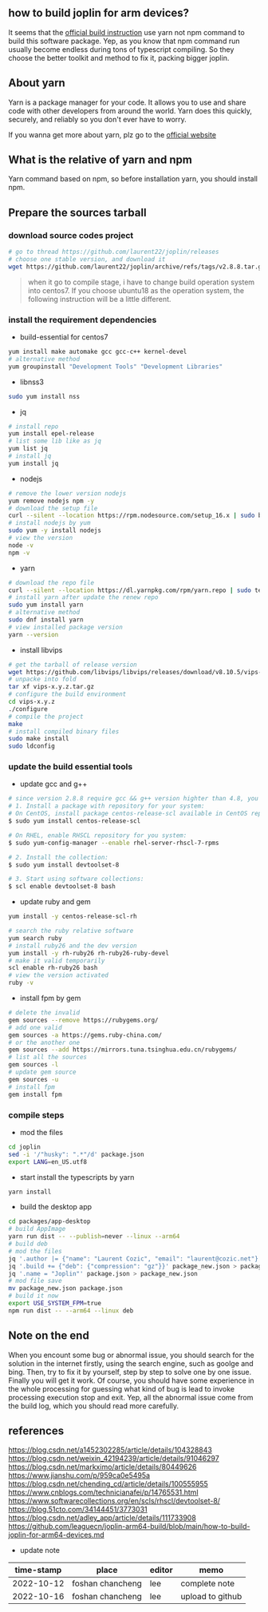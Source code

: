 ## how to build joplin for arm devices?

It seems that the [official build instruction](https://github.com/laurent22/joplin/blob/dev/BUILD.md) use yarn not npm command to build this software package.
Yep, as you know that npm command run usually become endless during tons of typescript compiling. So they
choose the better toolkit and method to fix it, packing bigger joplin.


## About yarn

Yarn is a package manager for your code. It allows you to use and share code with other developers from
around the world. Yarn does this quickly, securely, and reliably so you don't ever have to worry.

If you wanna get more about yarn, plz go to the [official website](https://yarnpkg.com/)

## What is the relative of yarn and npm

Yarn command based on npm, so before installation yarn, you should install npm.

## Prepare the sources tarball

### download source codes project

```sh
# go to thread https://github.com/laurent22/joplin/releases
# choose one stable version, and download it
wget https://github.com/laurent22/joplin/archive/refs/tags/v2.8.8.tar.gz

```

> when it go to compile stage, i have to change build operation system into centos7.
> If you choose ubuntu18 as the operation system, the following instruction will be a little different.


### install the requirement dependencies

+ build-essential for centos7
```sh
yum install make automake gcc gcc-c++ kernel-devel
# alternative method
yum groupinstall "Development Tools" "Development Libraries"
```

+ libnss3
```sh
sudo yum install nss
```

+ jq
```sh
# install repo
yum install epel-release
# list some lib like as jq
yum list jq
# install jq
yum install jq
```

+ nodejs
```sh
# remove the lower version nodejs
yum remove nodejs npm -y
# download the setup file
curl --silent --location https://rpm.nodesource.com/setup_16.x | sudo bash
# install nodejs by yum
sudo yum -y install nodejs
# view the version
node -v
npm -v
```
+ yarn

```sh
# download the repo file
curl --silent --location https://dl.yarnpkg.com/rpm/yarn.repo | sudo tee /etc/yum.repos.d/yarn.repo
# install yarn after update the renew repo
sudo yum install yarn
# alternative method
sudo dnf install yarn
# view installed package version
yarn --version
```

+ install libvips
```sh
# get the tarball of release version
wget https://github.com/libvips/libvips/releases/download/v8.10.5/vips-8.10.5.tar.gz
# unpacke into fold
tar xf vips-x.y.z.tar.gz
# configure the build environment
cd vips-x.y.z
./configure
# compile the project
make
# install compiled binary files
sudo make install
sudo ldconfig
```

### update the build essential tools

+ update gcc and g++

```sh
# since version 2.8.8 require gcc && g++ version highter than 4.8, you better update gcc && g++
# 1. Install a package with repository for your system:
# On CentOS, install package centos-release-scl available in CentOS repository:
$ sudo yum install centos-release-scl

# On RHEL, enable RHSCL repository for you system:
$ sudo yum-config-manager --enable rhel-server-rhscl-7-rpms

# 2. Install the collection:
$ sudo yum install devtoolset-8

# 3. Start using software collections:
$ scl enable devtoolset-8 bash
```

+ update ruby and gem

```sh
yum install -y centos-release-scl-rh

# search the ruby relative software
yum search ruby
# install ruby26 and the dev version
yum install -y rh-ruby26 rh-ruby26-ruby-devel
# make it valid temporarily
scl enable rh-ruby26 bash
# view the version activated
ruby -v

```

+ install fpm by gem
```sh
# delete the invalid
gem sources --remove https://rubygems.org/
# add one valid
gem sources -a https://gems.ruby-china.com/
# or the another one
gem sources --add https://mirrors.tuna.tsinghua.edu.cn/rubygems/
# list all the sources
gem sources -l
# update gem source
gem sources -u
# install fpm
gem install fpm
```


### compile steps

+ mod the files

```sh
cd joplin
sed -i '/"husky": ".*"/d' package.json
export LANG=en_US.utf8
```
+ start install the typescripts by yarn

```sh
yarn install
```

+ build the desktop app

```sh
cd packages/app-desktop
# build AppImage
yarn run dist -- --publish=never --linux --arm64
# build deb
# mod the files
jq '.author |= {"name": "Laurent Cozic", "email": "laurent@cozic.net"}' package.json > package_new.json
jq '.build += {"deb": {"compression": "gz"}}' package_new.json > package.json
jq '.name = "Joplin"' package.json > package_new.json
# mod file save
mv package_new.json package.json
# build it now
export USE_SYSTEM_FPM=true
npm run dist -- --arm64 --linux deb
```

## Note on the end


When you encount some bug or abnormal issue, you should search for the solution in the internet firstly, using the search engine, such as goolge and bing. Then, try to fix it by yourself, step by step to solve one by one issue. Finally you will get it work. Of course, you should have some experience in the whole processing
for guessing what kind of bug is lead to invoke processing execution stop and exit. Yep, all the abnormal issue come from the build log, which you should read more carefully.


## references
https://blog.csdn.net/a1452302285/article/details/104328843    
https://blog.csdn.net/weixin_42194239/article/details/91046297    
https://blog.csdn.net/markximo/article/details/80449626    
https://www.jianshu.com/p/959ca0e5495a    
https://blog.csdn.net/chending_cd/article/details/100555955    
https://www.cnblogs.com/technicianafei/p/14765531.html    
https://www.softwarecollections.org/en/scls/rhscl/devtoolset-8/     
https://blog.51cto.com/34144451/3773031     
https://blog.csdn.net/adley_app/article/details/111733908     
https://github.com/leaguecn/joplin-arm64-build/blob/main/how-to-build-joplin-for-arm64-devices.md



+ update note

|time-stamp|place|editor|memo
-----|----|-----|----
|2022-10-12|foshan chancheng|lee|complete note
|2022-10-16|foshan chancheng|lee|upload to github

